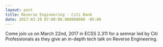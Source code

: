 ```yaml
---
layout: post
title: Reverse Engineering - Citi Bank
date: 2017-03-20 07:00:00.000000000 -05:00
---
```


Come join us on March 22nd, 2017 in ECSS 2.311 for a semnar led by Citi Professionals as they give an in-depth tech talk on Reverse Engineering.
